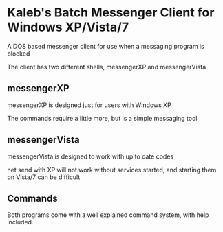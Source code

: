 Kaleb's Batch Messenger Client for Windows XP/Vista/7
=====================================================

A DOS based messenger client for use when a messaging program is blocked

The client has two different shells, messengerXP and messengerVista

messengerXP
-----------
messengerXP is designed just for users with Windows XP

The commands require a little more, but is a simple messaging tool

messengerVista
--------------
messengerVista is designed to work with up to date codes

net send with XP will not work without services started, and starting them on Vista/7 can be difficult

Commands
--------
Both programs come with a well explained command system, with help included.